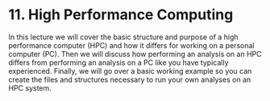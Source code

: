 # 11. High Performance Computing

In this lecture we will cover the basic structure and purpose of a high
performance computer (HPC) and how it differs for working on a personal computer
(PC). Then we will discuss how performing an analysis on an HPC differs from
performing an analysis on a PC like you have typically experienced. Finally, we
will go over a basic working example so you can create the files and structures
necessary to run your own analyses on an HPC system.
